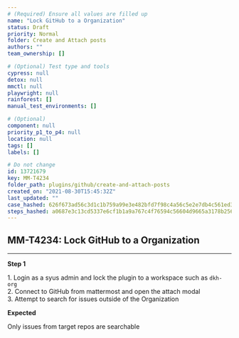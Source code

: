 ```yaml
---
# (Required) Ensure all values are filled up
name: "Lock GitHub to a Organization"
status: Draft
priority: Normal
folder: Create and Attach posts
authors: ""
team_ownership: []

# (Optional) Test type and tools
cypress: null
detox: null
mmctl: null
playwright: null
rainforest: []
manual_test_environments: []

# (Optional)
component: null
priority_p1_to_p4: null
location: null
tags: []
labels: []

# Do not change
id: 13721679
key: MM-T4234
folder_path: plugins/github/create-and-attach-posts
created_on: "2021-08-30T15:45:32Z"
last_updated: ""
case_hashed: 626f673ad56c3d1c1b759a99e3e482bfd7f98c4a56c5e2e7db4c561ed3b221eeb4089392e08488fbd33a898e4ee8a77f
steps_hashed: a0687e3c13cd5337e6cf1b1a9a767c4f76594c56604d9665a3178b2567be94f8008110c814d25fb3fd47378ad907457f
---
```


## MM-T4234: Lock GitHub to a Organization

---

**Step 1**

1\. Login as a syus admin and lock the plugin to a workspace such as `dkh-org`\
2\. Connect to GitHub from mattermost and open the attach modal\
3\. Attempt to search for issues outside of the Organization

**Expected**

Only issues from target repos are searchable
